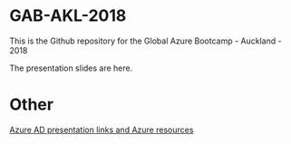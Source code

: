 # GAB-AKL-2018
This is the Github repository for the Global Azure Bootcamp - Auckland - 2018

The presentation slides are here.

# Other

[Azure AD presentation links and Azure resources](https://gist.github.com/rbrayb/9be208e41c4a84fc83bd73c1824803ce)
